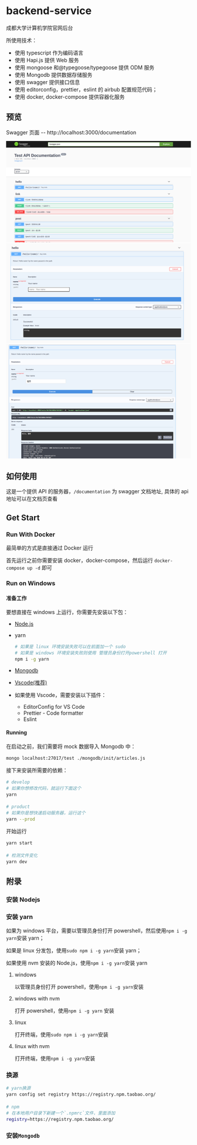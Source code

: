 # backend-service

成都大学计算机学院官网后台

所使用技术：

- 使用 typescript 作为编码语言
- 使用 Hapi.js 提供 Web 服务
- 使用 mongoose 和@typegoose/typegoose 提供 ODM 服务
- 使用 Mongodb 提供数据存储服务
- 使用 swagger 提供接口信息
- 使用 editorconfig，prettier，eslint 的 airbub 配置规范代码；
- 使用 docker, docker-compose 提供容器化服务

## 预览

Swagger 页面 -- http://localhost:3000/documentation

<!-- TODO: 添加动态图片 -->

![swagger01.png](./image/swagger01.png)
![swagger02.png](./image/swagger02.png)
![swagger03.png](./image/swagger03.png)

## 如何使用

这是一个提供 API 的服务器，`/documentation` 为 swagger 文档地址, 具体的 api 地址可以在文档页查看

## Get Start

### Run With Docker

最简单的方式是直接通过 Docker 运行

首先运行之前你需要安装 docker，docker-compose，然后运行 `docker-compose up -d` 即可

### Run on Windows

#### 准备工作

要想直接在 windows 上运行，你需要先安装以下包：

- [Node.js](http://nodejs.cn/download/)
- yarn

  ```sh
  # 如果是 linux 环境安装失败可以在前面加一个 sudo
  # 如果是 windows 环境安装失败则使用 管理员身份打开powershell 打开
  npm i -g yarn
  ```

- [Mongodb](https://www.mongodb.com/try/download/community)
- [Vscode(推荐)](https://code.visualstudio.com/)
- 如果使用 Vscode，需要安装以下插件：
  - EditorConfig for VS Code
  - Prettier - Code formatter
  - Eslint

#### Running

在启动之前，我们需要将 mock 数据导入 Mongodb 中：

<!-- TODO: 使用ps1脚本一键导入 -->

```sh
mongo localhost:27017/test ./mongodb/init/articles.js
```

接下来安装所需要的依赖：

```sh
# develop
# 如果你想修改代码，就运行下面这个
yarn

# product
# 如果你是想快速启动服务器，运行这个
yarn --prod
```

开始运行

```sh
yarn start

# 检测文件变化
yarn dev
```

## 附录

### 安装 Nodejs

### 安装 yarn

如果为 windows 平台，需要以管理员身份打开 powershell，然后使用`npm i -g yarn`安装 yarn；

如果是 linux 分发包，使用`sudo npm i -g yarn`安装 yarn；

如果使用 nvm 安装的 Node.js，使用`npm i -g yarn`安装 yarn

1. windows

   以管理员身份打开 powershell，使用`npm i -g yarn`安装

2. windows with nvm

   打开 powershell，使用`npm i -g yarn` 安装

3. linux

   打开终端，使用`sudo npm i -g yarn`安装

4. linux with nvm

   打开终端，使用`npm i -g yarn`安装

### 换源

```sh
# yarn换源
yarn config set registry https://registry.npm.taobao.org/

# npm
# 在本地用户目录下新建一个`.npmrc`文件，里面添加
registry=https://registry.npm.taobao.org/

```

### 安装`Mongodb`
